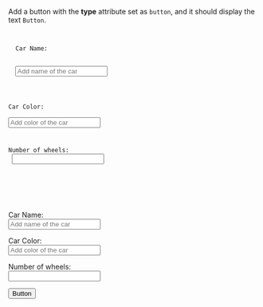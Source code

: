 Add a button with the **type**
attribute set as `button`,
and
it should display the text
`Button`.

<codeblock language="html" type="exercise" testMode="fixedInput">
<code>
<form>
  <label>Car Name:</label>
  <br>
  <input type="text" placeholder="Add name of the car" />
  <br>

  <label>Car Color:</label>
  <br>
  <input type="text" placeholder="Add color of the car" />
  <br>

  <label>Number of wheels:</label>
  <br>
  <input type="number" />
  <br>

  <!-- Write code below -->
</form>
</code>
<solution>
<form>
  <label>Car Name:</label>
  <br>
  <input type="text" placeholder="Add name of the car" />
  <br>

  <label>Car Color:</label>
  <br>
  <input type="text" placeholder="Add color of the car" />
  <br>

  <label>Number of wheels:</label>
  <br>
  <input type="number" />
  <br>

  <!-- Write code below -->
  <button type="button">Button</button>
</form>
</solution>
</codeblock>